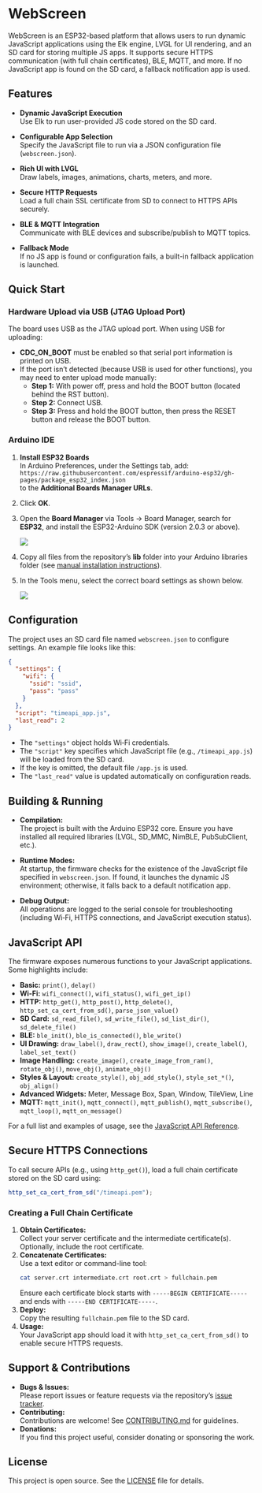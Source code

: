 # WebScreen

WebScreen is an ESP32-based platform that allows users to run dynamic JavaScript applications using the Elk engine, LVGL for UI rendering, and an SD card for storing multiple JS apps. It supports secure HTTPS communication (with full chain certificates), BLE, MQTT, and more. If no JavaScript app is found on the SD card, a fallback notification app is used.

## Features

- **Dynamic JavaScript Execution**  
  Use Elk to run user-provided JS code stored on the SD card.

- **Configurable App Selection**  
  Specify the JavaScript file to run via a JSON configuration file (`webscreen.json`).

- **Rich UI with LVGL**  
  Draw labels, images, animations, charts, meters, and more.

- **Secure HTTP Requests**  
  Load a full chain SSL certificate from SD to connect to HTTPS APIs securely.

- **BLE & MQTT Integration**  
  Communicate with BLE devices and subscribe/publish to MQTT topics.

- **Fallback Mode**  
  If no JS app is found or configuration fails, a built-in fallback application is launched.

## Quick Start

### Hardware Upload via USB (JTAG Upload Port)

The board uses USB as the JTAG upload port. When using USB for uploading:
- **CDC_ON_BOOT** must be enabled so that serial port information is printed on USB.
- If the port isn’t detected (because USB is used for other functions), you may need to enter upload mode manually:
  - **Step 1:** With power off, press and hold the BOOT button (located behind the RST button).
  - **Step 2:** Connect USB.
  - **Step 3:** Press and hold the BOOT button, then press the RESET button and release the BOOT button.

### Arduino IDE

1. **Install ESP32 Boards**  
   In Arduino Preferences, under the Settings tab, add:  
   `https://raw.githubusercontent.com/espressif/arduino-esp32/gh-pages/package_esp32_index.json`  
   to the **Additional Boards Manager URLs**.
2. Click **OK**.  
3. Open the **Board Manager** via Tools → Board Manager, search for **ESP32**, and install the ESP32-Arduino SDK (version 2.0.3 or above).  

   ![](docs/arduino_boards_manager.png)
4. Copy all files from the repository’s **lib** folder into your Arduino libraries folder (see [manual installation instructions](https://docs.arduino.cc/software/ide-v1/tutorials/installing-libraries#manual-installation)).
5. In the Tools menu, select the correct board settings as shown below.  

   ![](docs/arduino_tools_settings.png)

## Configuration

The project uses an SD card file named `webscreen.json` to configure settings. An example file looks like this:

```json
{
  "settings": {
    "wifi": {
      "ssid": "ssid",
      "pass": "pass"
    }
  },
  "script": "timeapi_app.js",
  "last_read": 2
}
```

- The `"settings"` object holds Wi‑Fi credentials.
- The `"script"` key specifies which JavaScript file (e.g., `/timeapi_app.js`) will be loaded from the SD card.
- If the key is omitted, the default file `/app.js` is used.
- The `"last_read"` value is updated automatically on configuration reads.

## Building & Running

- **Compilation:**  
  The project is built with the Arduino ESP32 core. Ensure you have installed all required libraries (LVGL, SD_MMC, NimBLE, PubSubClient, etc.).

- **Runtime Modes:**  
  At startup, the firmware checks for the existence of the JavaScript file specified in `webscreen.json`. If found, it launches the dynamic JS environment; otherwise, it falls back to a default notification app.

- **Debug Output:**  
  All operations are logged to the serial console for troubleshooting (including Wi‑Fi, HTTPS connections, and JavaScript execution status).

## JavaScript API

The firmware exposes numerous functions to your JavaScript applications. Some highlights include:
- **Basic:** `print()`, `delay()`
- **Wi‑Fi:** `wifi_connect()`, `wifi_status()`, `wifi_get_ip()`
- **HTTP:** `http_get()`, `http_post()`, `http_delete()`, `http_set_ca_cert_from_sd()`, `parse_json_value()`
- **SD Card:** `sd_read_file()`, `sd_write_file()`, `sd_list_dir()`, `sd_delete_file()`
- **BLE:** `ble_init()`, `ble_is_connected()`, `ble_write()`
- **UI Drawing:** `draw_label()`, `draw_rect()`, `show_image()`, `create_label()`, `label_set_text()`
- **Image Handling:** `create_image()`, `create_image_from_ram()`, `rotate_obj()`, `move_obj()`, `animate_obj()`
- **Styles & Layout:** `create_style()`, `obj_add_style()`, `style_set_*()`, `obj_align()`
- **Advanced Widgets:** Meter, Message Box, Span, Window, TileView, Line
- **MQTT:** `mqtt_init()`, `mqtt_connect()`, `mqtt_publish()`, `mqtt_subscribe()`, `mqtt_loop()`, `mqtt_on_message()`

For a full list and examples of usage, see the [JavaScript API Reference](docs/API.md).

## Secure HTTPS Connections

To call secure APIs (e.g., using `http_get()`), load a full chain certificate stored on the SD card using:
```js
http_set_ca_cert_from_sd("/timeapi.pem");
```
### Creating a Full Chain Certificate
1. **Obtain Certificates:**  
   Collect your server certificate and the intermediate certificate(s). Optionally, include the root certificate.
2. **Concatenate Certificates:**  
   Use a text editor or command-line tool:
   ```bash
   cat server.crt intermediate.crt root.crt > fullchain.pem
   ```
   Ensure each certificate block starts with `-----BEGIN CERTIFICATE-----` and ends with `-----END CERTIFICATE-----`.
3. **Deploy:**  
   Copy the resulting `fullchain.pem` file to the SD card.
4. **Usage:**  
   Your JavaScript app should load it with `http_set_ca_cert_from_sd()` to enable secure HTTPS requests.

## Support & Contributions

- **Bugs & Issues:**  
  Please report issues or feature requests via the repository’s [issue tracker](https://github.com/HW-Lab-Hardware-Design-Agency/WebScreen-Software/issues).
- **Contributing:**  
  Contributions are welcome! See [CONTRIBUTING.md](docs/CONTRIBUTING.md) for guidelines.
- **Donations:**  
  If you find this project useful, consider donating or sponsoring the work.

## License

This project is open source. See the [LICENSE](LICENSE) file for details.
